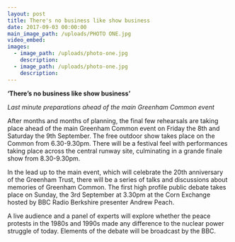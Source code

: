 ```yaml
---
layout: post
title: There's no business like show business
date: 2017-09-03 00:00:00
main_image_path: /uploads/PHOTO ONE.jpg
video_embed:
images:
  - image_path: /uploads/photo-one.jpg
    description:
  - image_path: /uploads/photo-one.jpg
    description:
---
```



**‘There’s no business like show business’**

*Last minute preparations ahead of the main Greenham Common event*

After months and months of planning, the final few rehearsals are taking place ahead of the main Greenham Common event on Friday the 8th and Saturday the 9th September. The free outdoor show takes place on the Common from 6.30-9.30pm. There will be a festival feel with performances taking place across the central runway site, culminating in a grande finale show from 8.30-9.30pm.

In the lead up to the main event, which will celebrate the 20th anniversary of the Greenham Trust, there will be a series of talks and discussions about memories of Greenham Common. The first high profile public debate takes place on Sunday, the 3rd September at 3.30pm at the Corn Exchange hosted by BBC Radio Berkshire presenter Andrew Peach.

A live audience and a panel of experts will explore whether the peace protests in the 1980s and 1990s made any difference to the nuclear power struggle of today. Elements of the debate will be broadcast by the BBC.